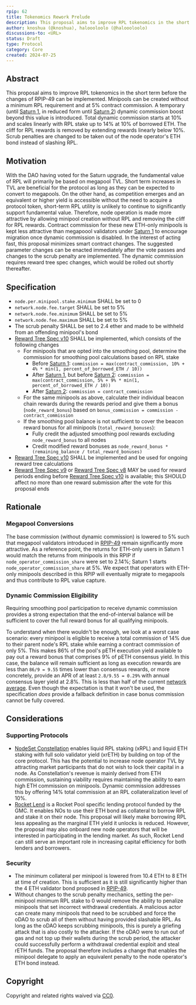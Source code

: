 ```yaml
---
rpip: 62
title: Tokenomics Rework Prelude
description: This proposal aims to improve RPL tokenomics in the short term to unlock protocol growth.
author: knoshua (@knoshua), haloooloolo (@haloooloolo)
discussions-to: <URL>
status: Draft
type: Protocol
category: Core
created: 2024-07-25
---
```


## Abstract
This proposal aims to improve RPL tokenomics in the short term before the changes of RPIP-49 can be implemented.
Minipools can be created without a minimum RPL requirement and at 5% contract commission. A temporary (until [Saturn 1](RPIP-55.md), in reduced form until [Saturn 2](RPIP-56.md)) dynamic commission boost beyond this value is introduced. Total dynamic commission starts at 10% and scales linearly with RPL stake up to 14% at 10% of borrowed ETH.
The cliff for RPL rewards is removed by extending rewards linearly below 10%. Scrub penalties are changed to be taken out of the node operator's ETH bond instead of slashing RPL.

## Motivation
With the DAO having voted for the Saturn upgrade, the fundamental value of RPL will primarily be based on megapool TVL.
Short term increases in TVL are beneficial for the protocol as long as they can be expected to convert to megapools.
On the other hand, as competition emerges and an equivalent or higher yield  is accessible without the need to acquire a protocol token, short-term RPL utility is unlikely to continue to significantly support fundamental value.
Therefore, node operation is made more attractive by allowing minipool creation without RPL and removing the cliff for RPL rewards.
Contract commission for these new ETH-only minipools is kept less attractive than megapoool validators under [Saturn 1](RPIP-55.md) to encourage migration once dynamic commission is disabled.
In the interest of acting fast, this proposal minimizes smart contract changes. The suggested parameter changes can be enacted immediately after the vote passes and changes to the scrub penalty are implemented. The dynamic commission requires reward tree spec changes, which would be rolled out shortly thereafter.

## Specification
- `node.per.minipool.stake.minimum` SHALL be set to 0
- `network.node.fee.target` SHALL be set to 5%
- `network.node.fee.minimum` SHALL be set to 5%
- `network.node.fee.maximum` SHALL be set to 5%
- The scrub penalty SHALL be set to 2.4 ether and made to be withheld from an offending minipool's bond
- [Reward Tree Spec v10](../assets/rpip-62/rewards-calculation-spec.md) SHALL be implemented, which consists of the following changes
  - For minipools that are opted into the smoothing pool, determine the commission for smoothing pool calculations based on RPL stake
    - Before [Saturn 1](RPIP-55.md): `commission = max(contract_commission, 10% + 4% * min(1, percent_of_borrowed_ETH / 10))`
    - After [Saturn 1](RPIP-55.md), but before [Saturn 2](RPIP-56.md): `commission = max(contract_commission, 5% + 9% * min(1, percent_of_borrowed_ETH / 10))`
    - After [Saturn 2](RPIP-56.md): `commission = contract_commission`
  - For the same minipools as above, calculate their individual beacon chain rewards during the rewards period and give them a bonus (`node_reward_bonus`) based on `bonus_commission = commission - contract_commission`
  - If the smoothing pool balance is not sufficient to cover the beacon reward bonus for all minipools (`total_reward_bonuses`):
    - Fully credit the adjusted smoothing pool rewards excluding `node_reward_bonus` to all nodes
    - Credit modified reward bonuses as `node_reward_bonus * (remaining_balance / total_reward_bonuses)`
-  [Reward Tree Spec v10](../assets/rpip-62/rewards-calculation-spec.md) SHALL be implemented and be used for ongoing reward tree calculations
  - [Reward Tree Spec v9](RPIP-52.md) or [Reward Tree Spec v8](RPIP-51.md) MAY be used for reward periods ending before [Reward Tree Spec v10](../assets/rpip-62/rewards-calculation-spec.md) is available; this SHOULD affect no more than one reward submission after the vote for this proposal ends

## Rationale
### Megapool Conversions
The base commission (without dynamic commission) is lowered to 5% such that megapool validators introduced in [RPIP-49](RPIP-49.md) remain significantly more attractive. As a reference point, the returns for ETH-only users in Saturn 1 would match the returns from minipools in this RPIP if `node_operator_commission_share` were set to 2.14%; Saturn 1 starts `node_operator_commission_share` at 5%. We expect that operators with ETH-only minipools described in this RPIP will eventually migrate to megapools and thus contribute to RPL value capture.

### Dynamic Commission Eligibility
Requiring smoothing pool participation to receive dynamic commission provides a strong expectation that the end-of-interval balance will be sufficient to cover the full reward bonus for all qualifying minipools.

To understand when there wouldn't be enough, we look at a worst case scenario: every minipool is eligible to receive a total commission of 14% due to their parent node's RPL stake while earning a contract commission of only 5%. This makes 86% of the pool's pETH execution yield available to pay out a reward bonus that comprises 9% of pETH consensus yield. In this case, the balance will remain sufficient as long as execution rewards are less than `86/9 = 9.55` times lower than consensus rewards, or more concretely, provide an APR of at least `2.8/9.55 = 0.29%` with annual consensus layer yield at 2.8%. This is less than half of the current [network average](https://explorer.rated.network/network?network=mainnet&timeWindow=30d&rewardsMetric=average&geoDistType=all&hostDistType=all&soloProDist=stake). Even though the expectation is that it won't be used, the specification _does_ provide a fallback definition in case bonus commission cannot be fully covered.

## Considerations
### Supporting Protocols
- [NodeSet Constellation](https://nodeset.medium.com/project-hyperdrive-4819f22391dc) enables liquid RPL staking (xRPL) and liquid ETH staking with full solo validator yield (xrETH) by building on top of the core protocol. This has the potential to increase node operator TVL by attracting market participants that do not wish to lock their capital in a node. As Constellation's revenue is mainly derived from ETH commission, sustaining viability requires maintaining the ability to earn high ETH commission on minipools. Dynamic commission addresses this by offering 14% total commission at an RPL collateralization level of 10%.
- [Rocket Lend](https://github.com/rocketlend/protocol) is a Rocket Pool specific lending protocol funded by the GMC. It enables NOs to use their ETH bond as collateral to borrow RPL and stake it on their node. This proposal will likely make borrowing RPL less appealing as the marginal ETH yield it unlocks is reduced. However, the proposal may also onboard new node operators that will be interested in participating in the lending market. As such, Rocket Lend can still serve an important role in increasing capital efficiency for both lenders and borrowers.

### Security
- The minimum collateral per minipool is lowered from 10.4 ETH to 8 ETH at time of creation. This is sufficient as it is still significantly higher than the 4 ETH validator bond proposed in [RPIP-49](RPIP-49.md).
- Without changes to the scrub penalty mechanics, setting the per-minipool minimum RPL stake to 0 would remove the ability to penalize minipools that set incorrect withdrawal credentials. A malicious actor can create many minipools that need to be scrubbed and force the oDAO to scrub all of them without having provided slashable RPL. As long as the oDAO keeps scrubbing minipools, this is purely a griefing attack that is also costly to the attacker. If the oDAO were to run out of gas and not top up their wallets during the scrub period, the attacker could successfully perform a withdrawal credential exploit and steal rETH funds. The proposal therefore includes a change that enables the minipool delegate to apply an equivalent penalty to the node operator's ETH bond instead.

## Copyright
Copyright and related rights waived via [CC0](https://creativecommons.org/publicdomain/zero/1.0/).
